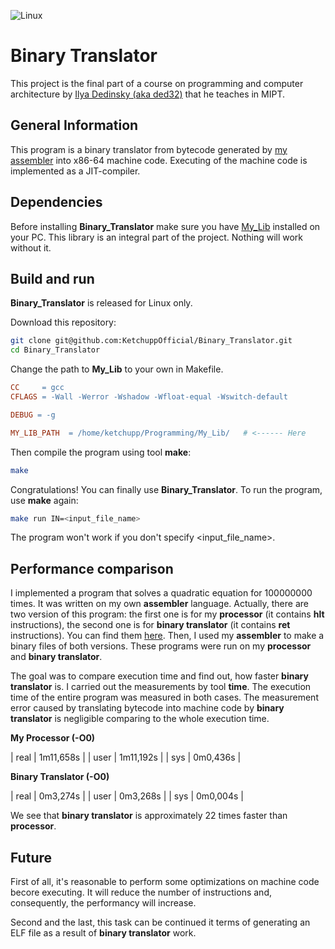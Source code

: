 ![Linux](https://img.shields.io/badge/Linux-FCC624?style=for-the-badge&logo=linux&logoColor=black)

# Binary Translator

This project is the final part of a course on programming and computer architecture by [Ilya Dedinsky (aka ded32)](https://github.com/ded32) that he teaches in MIPT.

## General Information

This program is a binary translator from bytecode generated by [my assembler](https://github.com/KetchuppOfficial/Processor) into x86-64 machine code. Executing of the machine code is implemented as a JIT-compiler.

## Dependencies

Before installing **Binary_Translator** make sure you have [My_Lib](https://github.com/KetchuppOfficial/My_Lib) installed on your PC. This library is an integral part of the project. Nothing will work without it.

## Build and run

**Binary_Translator** is released for Linux only.

Download this repository:
```bash
git clone git@github.com:KetchuppOfficial/Binary_Translator.git
cd Binary_Translator
```

Change the path to **My_Lib** to your own in Makefile.
```Makefile
CC     = gcc
CFLAGS = -Wall -Werror -Wshadow -Wfloat-equal -Wswitch-default

DEBUG = -g

MY_LIB_PATH  = /home/ketchupp/Programming/My_Lib/   # <------ Here
```

Then compile the program using tool **make**:
```bash
make
```

Congratulations! You can finally use **Binary_Translator**. To run the program, use **make** again:
```bash
make run IN=<input_file_name>
```
The program won't work if you don't specify <input_file_name>.

## Performance comparison

I implemented a program that solves a quadratic equation for 100000000 times. It was written on my own **assembler** language. Actually, there are two version of this program: the first one is for my **processor** (it contains **hlt** instructions), the second one is for **binary translator** (it contains **ret** instructions). You can find them [here](/data). Then, I used my **assembler** to make a binary files of both versions. These programs were run on my **processor** and **binary translator**.

The goal was to compare execution time and find out, how faster **binary translator** is. I carried out the measurements by tool **time**. The execution time of the entire program was measured in both cases. The measurement error caused by translating bytecode into machine code by **binary translator** is negligible comparing to the whole execution time.

**My Processor (-O0)**

| real | 1m11,658s |
| user | 1m11,192s |
| sys  | 0m0,436s  |

**Binary Translator (-O0)**

| real | 0m3,274s |
| user | 0m3,268s |
| sys  | 0m0,004s |

We see that **binary translator** is approximately 22 times faster than **processor**.

## Future

First of all, it's reasonable to perform some optimizations on machine code becore executing. It will reduce the number of instructions and, consequently, the performancy will increase.

Second and the last, this task can be continued it terms of generating an ELF file as a result of **binary translator** work.
